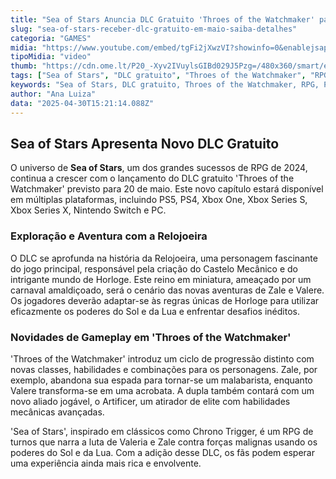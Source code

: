 ```yaml
---
title: "Sea of Stars Anuncia DLC Gratuito 'Throes of the Watchmaker' para Maio de 2024"
slug: "sea-of-stars-receber-dlc-gratuito-em-maio-saiba-detalhes"
categoria: "GAMES"
midia: "https://www.youtube.com/embed/tgFi2jXwzVI?showinfo=0&enablejsapi=1"
tipoMidia: "video"
thumb: "https://cdn.ome.lt/P20_-Xyv2IVuylsGIBd029J5Pzg=/480x360/smart/extras/conteudos/Captura_de_tela_2025-04-30_120342.png"
tags: ["Sea of Stars", "DLC gratuito", "Throes of the Watchmaker", "RPG", "PS5", "Xbox Series X", "Nintendo Switch", "PC", "novidades em games", "lançamento de games", "Sea of Stars DLC"]
keywords: "Sea of Stars, DLC gratuito, Throes of the Watchmaker, RPG, PS5, Xbox Series X, Nintendo Switch, PC, novidades em games, lançamento de games, Sea of Stars DLC"
author: "Ana Luiza"
data: "2025-04-30T15:21:14.088Z"
---
```


## Sea of Stars Apresenta Novo DLC Gratuito

O universo de **Sea of Stars**, um dos grandes sucessos de RPG de 2024, continua a crescer com o lançamento do DLC gratuito 'Throes of the Watchmaker' previsto para 20 de maio. Este novo capítulo estará disponível em múltiplas plataformas, incluindo PS5, PS4, Xbox One, Xbox Series S, Xbox Series X, Nintendo Switch e PC.

### Exploração e Aventura com a Relojoeira

O DLC se aprofunda na história da Relojoeira, uma personagem fascinante do jogo principal, responsável pela criação do Castelo Mecânico e do intrigante mundo de Horloge. Este reino em miniatura, ameaçado por um carnaval amaldiçoado, será o cenário das novas aventuras de Zale e Valere. Os jogadores deverão adaptar-se às regras únicas de Horloge para utilizar eficazmente os poderes do Sol e da Lua e enfrentar desafios inéditos.

### Novidades de Gameplay em 'Throes of the Watchmaker'

'Throes of the Watchmaker' introduz um ciclo de progressão distinto com novas classes, habilidades e combinações para os personagens. Zale, por exemplo, abandona sua espada para tornar-se um malabarista, enquanto Valere transforma-se em uma acrobata. A dupla também contará com um novo aliado jogável, o Artificer, um atirador de elite com habilidades mecânicas avançadas.

'Sea of Stars', inspirado em clássicos como Chrono Trigger, é um RPG de turnos que narra a luta de Valeria e Zale contra forças malignas usando os poderes do Sol e da Lua. Com a adição desse DLC, os fãs podem esperar uma experiência ainda mais rica e envolvente.